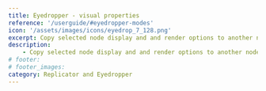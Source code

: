 ```yaml
---
title: Eyedropper - visual properties
reference: '/userguide/#eyedropper-modes'
icon: '/assets/images/icons/eyedrop_7_128.png'
excerpt: Copy selected node display and and render options to another node or group of nodes.
description:
    - Copy selected node display and and render options to another node or group of nodes.
# footer:
# footer_images:
category: Replicator and Eyedropper
---
```


